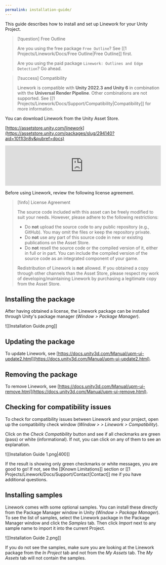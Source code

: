 ```yaml
---
permalink: installation-guide/
---
```


This guide describes how to install and set up Linework for your Unity Project.

> [!question] Free Outline
>
> Are you using the free package `Free Outline`? See [[1 Projects/Linework/Docs/Free Outline|Free Outline]] first.
>
> Are you using the paid package `Linework: Outlines and Edge Detection`? Go ahead.

> [!success] Compatibility
>
> Linework is compatible with **Unity 2022.3 and Unity 6** in combination with the **Universal Render Pipeline**. Other combinations are not supported. See [[1 Projects/Linework/Docs/Support/Compatibility|Compatibility]] for more information.

You can download Linework from the Unity Asset Store.

[https://assetstore.unity.com/linework](https://assetstore.unity.com/packages/slug/294140?aid=1011l3n8v&pubref=docs)

<iframe src="https://assetstore.unity.com/linkmaker/embed/package/294140/widget-wide?aid=1011l3n8v" style="width:100%; height:130px; border:0px;"></iframe>

Before using Linework, review the following license agreement.

> [!info] License Agreement
>
> The source code included with this asset can be freely modified to suit your needs. However, please adhere to the following restrictions:
> - Do **not** upload the source code to any public repository (e.g., GitHub). You may omit the files or keep the repository private.
> - Do **not** use any part of this source code in new or existing publications on the Asset Store.
> - Do **not** resell the source code or the compiled version of it, either in full or in part. You can include the compiled version of the source code as an integrated component of your game.
>
> Redistribution of Linework is **not** allowed. If you obtained a copy through other channels than the Asset Store, please respect my work of developing/maintaining Linework by purchasing a legitimate copy from the Asset Store.

## Installing the package

After having obtained a license, the Linework package can be installed through Unity's package manager (*Window > Package Manager*).

![[Installation Guide.png]]

## Updating the package

To update Linework, see [https://docs.unity3d.com/Manual/upm-ui-update2.html](https://docs.unity3d.com/Manual/upm-ui-update2.html).

## Removing the package

To remove Linework, see [https://docs.unity3d.com/Manual/upm-ui-remove.html](https://docs.unity3d.com/Manual/upm-ui-remove.html).

## Checking for compatibility issues

To check for compatibility issues between Linework and your project, open up the compatibility check window (*Window > > Linework > Compatibility*).

Click on the *Check Compatibility* button and see if all checkmarks are green (pass) or white (informational). If not, you can click on any of them to see an explanation.

![[Installation Guide 1.png|400]]

If the result is showing only green checkmarks or white messages, you are good to go! If not, see the [[Known Limitations]] section or [[1 Projects/Linework/Docs/Support/Contact|Contact]] me if you have additional questions.

## Installing samples

Linework comes with some optional samples. You can install these directly from the Package Manager window in Unity (*Window > Package Manager*). To see the list of samples, select the Linework package in the Package Manager window and click the *Samples* tab. Then click *Import* next to any sample name to import it into the current Project.

![[Installation Guide 2.png]]

If you do not see the samples, make sure you are looking at the Linework package from the *In Project* tab and not from the *My Assets* tab. The *My Assets* tab will not contain the samples.
